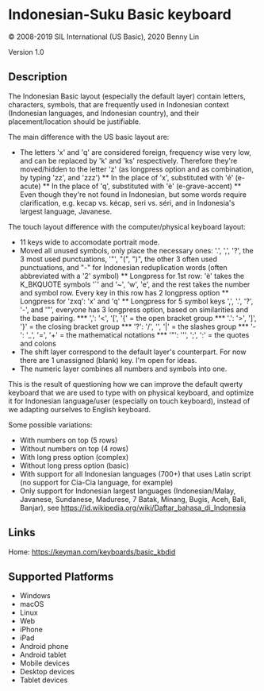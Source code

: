 Indonesian-Suku Basic keyboard
==============================

© 2008-2019 SIL International (US Basic), 2020 Benny Lin

Version 1.0

Description
-----------

The Indonesian Basic layout (especially the default layer) contain letters, characters, symbols, that are frequently used in Indonesian context (Indonesian languages, and Indonesian country), and their placement/location should be justifiable.

The main difference with the US basic layout are:
 * The letters 'x' and 'q' are considered foreign, frequency wise very low, and can be replaced by 'k' and 'ks' respectively. Therefore they're moved/hidden to the letter 'z' (as longpress option and as combination, by typing 'zz', and 'zzz')
 ** In the place of 'x', substituted with 'é' (e-acute)
 ** In the place of 'q', substituted with 'è' (e-grave-accent) 
 ** Even though they're not found in Indonesian, but some words require clarification, e.g. kecap vs. kécap, seri vs. séri, and in Indonesia's largest language, Javanese.

The touch layout difference with the computer/physical keyboard layout:
 * 11 keys wide to accomodate portrait mode.
 * Moved all unused symbols, only place the necessary ones: '.', ',', '?', the 3 most used punctuations, '"', "(", ")", the other 3 often used punctuations, and "-" for Indonesian reduplication words (often abbreviated with a '2' symbol)
 ** Longpress for 1st row: 'è' takes the K_BKQUOTE symbols '`' and '~', 'w', 'e', and the rest takes the number and symbol row. Every key in this row has 2 longpress option
 ** Longpress for 'zxq': 'x' and 'q'
 ** Longpress for 5 symbol keys ',', '.', '?', '-', and '"', everyone has 3 longpress option, based on similarities and the base pairing.
 *** ',': '<', '[', '{' = the open bracket group
 *** '.': '>', ']', '}' = the closing bracket group
 *** '?': '/', '\', '|' = the slashes group
 *** '-': '_', '=', '+' = the mathematical notations
 *** '"': ''', ';', ':' = the quotes and colons
 * The shift layer correspond to the default layer's counterpart. For now there are 1 unassigned (blank) key. I'm open for ideas.
 * The numeric layer combines all numbers and symbols into one.

This is the result of questioning how we can improve the default qwerty keyboard that we are used to type with on physical keyboard, and optimize it for Indonesian language/user (especially on touch keyboard), instead of we adapting ourselves to English keyboard.

Some possible variations:
 * With numbers on top (5 rows)
 * Without numbers on top (4 rows)
 * With long press option (complex)
 * Without long press option (basic)
 * With support for all Indonesian languages (700+) that uses Latin script (no support for Cia-Cia language, for example)
 * Only support for Indonesian largest languages (Indonesian/Malay, Javanese, Sundanese, Madurese, 7 Batak, Minang, Bugis, Aceh, Bali, Banjar), see https://id.wikipedia.org/wiki/Daftar_bahasa_di_Indonesia

Links
-----

Home: https://keyman.com/keyboards/basic_kbdid

Supported Platforms
-------------------
 * Windows
 * macOS
 * Linux
 * Web
 * iPhone
 * iPad
 * Android phone
 * Android tablet
 * Mobile devices
 * Desktop devices
 * Tablet devices

